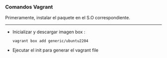 ### **Comandos Vagrant**

Primeramente, instalar el paquete en el S.O correspondiente.

---

* Inicializar y descargar imagen box :

  `vagrant box add generic/ubuntu2204`
* Ejecutar el init para generar el vagrant file

  ```vagrant init

  ```
